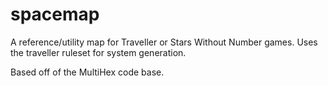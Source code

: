 # spacemap
A reference/utility map for Traveller or Stars Without Number games. Uses the traveller ruleset for system generation. 

Based off of the MultiHex code base. 